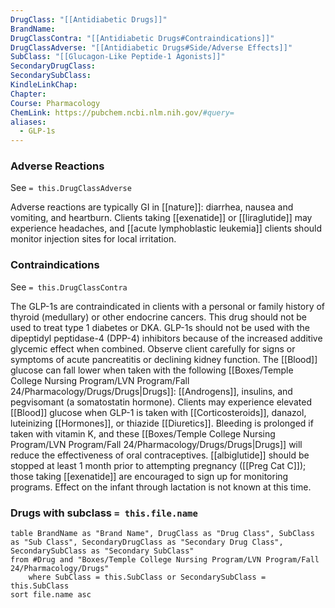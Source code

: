 ```yaml
---
DrugClass: "[[Antidiabetic Drugs]]"
BrandName: 
DrugClassContra: "[[Antidiabetic Drugs#Contraindications]]"
DrugClassAdverse: "[[Antidiabetic Drugs#Side/Adverse Effects]]"
SubClass: "[[Glucagon-Like Peptide-1 Agonists]]"
SecondaryDrugClass: 
SecondarySubClass: 
KindleLinkChap: 
Chapter: 
Course: Pharmacology
ChemLink: https://pubchem.ncbi.nlm.nih.gov/#query=
aliases:
  - GLP-1s
---
```

### Adverse Reactions 
See `= this.DrugClassAdverse`

Adverse reactions are typically GI in [[nature]]: diarrhea, nausea and vomiting, and heartburn. Clients taking [[exenatide]] or [[liraglutide]] may experience headaches, and [[acute lymphoblastic leukemia]] clients should monitor injection sites for local irritation.

### Contraindications
See `= this.DrugClassContra`

The GLP-1s are contraindicated in clients with a personal or family history of thyroid (medullary) or other endocrine cancers. This drug should not be used to treat type 1 diabetes or DKA. GLP-1s should not be used with the dipeptidyl peptidase-4 (DPP-4) inhibitors because of the increased additive glycemic effect when combined. Observe client carefully for signs or symptoms of acute pancreatitis or declining kidney function. The [[Blood]] glucose can fall lower when taken with the following [[Boxes/Temple College Nursing Program/LVN Program/Fall 24/Pharmacology/Drugs/Drugs|Drugs]]: [[Androgens]], insulins, and pegvisomant (a somatostatin hormone). Clients may experience elevated [[Blood]] glucose when GLP-1 is taken with [[Corticosteroids]], danazol, luteinizing [[Hormones]], or thiazide [[Diuretics]]. Bleeding is prolonged if taken with vitamin K, and these [[Boxes/Temple College Nursing Program/LVN Program/Fall 24/Pharmacology/Drugs/Drugs|Drugs]] will reduce the effectiveness of oral contraceptives. [[albiglutide]] should be stopped at least 1 month prior to attempting pregnancy ([[Preg Cat C]]); those taking [[exenatide]] are encouraged to sign up for monitoring programs. Effect on the infant through lactation is not known at this time.

### Drugs with subclass `= this.file.name`
```dataview
table BrandName as "Brand Name", DrugClass as "Drug Class", SubClass as "Sub Class", SecondaryDrugClass as "Secondary Drug Class", SecondarySubClass as "Secondary SubClass"
from #Drug and "Boxes/Temple College Nursing Program/LVN Program/Fall 24/Pharmacology/Drugs" 
	where SubClass = this.SubClass or SecondarySubClass = this.SubClass
sort file.name asc
```
